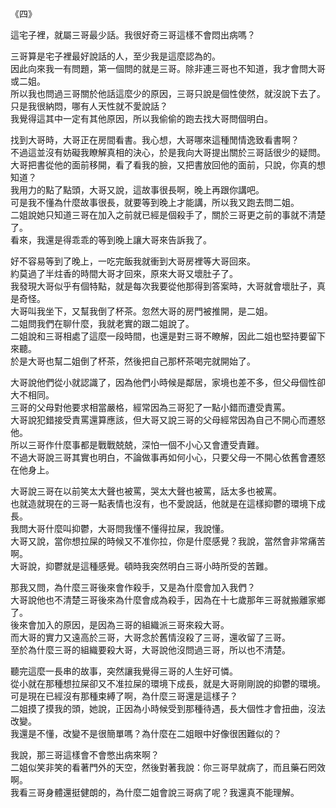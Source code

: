 《四》  
  
這宅子裡，就屬三哥最少話。我很好奇三哥這樣不會悶出病嗎？  
  
三哥算是宅子裡最好說話的人，至少我是這麼認為的。  
因此向來我一有問題，第一個問的就是三哥。除非連三哥也不知道，我才會問大哥或二姐。  
所以我也問過三哥關於他話這麼少的原因，三哥只說是個性使然，就沒說下去了。  
只是我很納悶，哪有人天性就不愛說話？  
我覺得這其中一定有其他原因，所以我偷偷的跑去找大哥問個明白。  
  
找到大哥時，大哥正在房間看書。我心想，大哥哪來這種閒情逸致看書啊？  
不過這並沒有妨礙我瞭解真相的決心，於是我向大哥提出關於三哥話很少的疑問。  
大哥把書從他的面前移開，看了看我的臉，又把書放回他的面前，只說，你真的想知道？  
我用力的點了點頭，大哥又說，這故事很長啊，晚上再跟你講吧。  
可是我不懂為什麼故事很長，就要等到晚上才能講，所以我又跑去問二姐。  
二姐說她只知道三哥在加入之前就已經是個殺手了，關於三哥更之前的事就不清楚了。  
看來，我還是得乖乖的等到晚上讓大哥來告訴我了。  
  
好不容易等到了晚上，一吃完飯我就衝到大哥房裡等大哥回來。  
約莫過了半炷香的時間大哥才回來，原來大哥又壞肚子了。  
我發現大哥似乎有個特點，就是每次我要從他那得到答案時，大哥就會壞肚子，真是奇怪。  
大哥叫我坐下，又幫我倒了杯茶。忽然大哥的房門被推開，是二姐。  
二姐問我們在聊什麼，我就老實的跟二姐說了。  
二姐說和三哥相處了這麼一段時間，也還是對三哥不瞭解，因此二姐也堅持要留下來聽。  
於是大哥也幫二姐倒了杯茶，然後把自己那杯茶喝完就開始了。  
  
大哥說他們從小就認識了，因為他們小時候是鄰居，家境也差不多，但父母個性卻大不相同。  
三哥的父母對他要求相當嚴格，經常因為三哥犯了一點小錯而遭受責罵。  
大哥說犯錯接受責罵還算應該，但大哥又說三哥的父母經常因為自己不開心而遷怒他。  
所以三哥作什麼事都是戰戰兢兢，深怕一個不小心又會遭受責難。  
不過大哥說三哥其實也明白，不論做事再如何小心，只要父母一不開心依舊會遷怒在他身上。  
  
大哥說三哥在以前笑太大聲也被罵，哭太大聲也被罵，話太多也被罵。  
也就造就現在的三哥一點表情也沒有，也不愛說話，他就是在這樣抑鬱的環境下成長。  
我問大哥什麼叫抑鬱，大哥問我懂不懂得拉屎，我說懂。  
大哥又說，當你想拉屎的時候又不准你拉，你是什麼感覺？我說，當然會非常痛苦啊。  
大哥說，抑鬱就是這種感覺。頓時我突然明白三哥小時所受的苦難。  
  
那我又問，為什麼三哥後來會作殺手，又是為什麼會加入我們？  
大哥說他也不清楚三哥後來為什麼會成為殺手，因為在十七歲那年三哥就搬離家鄉了。  
後來會加入的原因，是因為三哥的組織派三哥來殺大哥。  
而大哥的實力又遠高於三哥，大哥念於舊情沒殺了三哥，還收留了三哥。  
至於為什麼三哥的組織要殺大哥，大哥說他沒問過三哥，所以也不清楚。  
  
聽完這麼一長串的故事，突然讓我覺得三哥的人生好可憐。  
從小就在那種想拉屎卻又不准拉屎的環境下成長，就是大哥剛剛說的抑鬱的環境。  
可是現在已經沒有那種束縛了啊，為什麼三哥還是這樣子？  
二姐摸了摸我的頭，她說，正因為小時候受到那種待遇，長大個性才會扭曲，沒法改變。  
我還是不懂，改變不是很簡單嗎？為什麼在二姐眼中好像很困難似的？  
  
我說，那三哥這樣會不會憋出病來啊？  
二姐似笑非笑的看著門外的天空，然後對著我說：你三哥早就病了，而且藥石罔效啊。  
我看三哥身體還挺健朗的，為什麼二姐會說三哥病了呢？我還真不能理解。  

